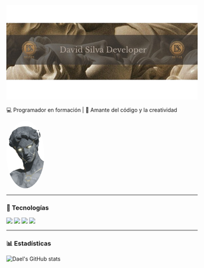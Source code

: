



<p align="center">
  <img src="images/David_Silva_Developer__1_-removebg-preview.png" alt="Banner" style="width:100%; height:250px; object-fit:cover;" />
</p>

 
💻 Programador en formación | 🚀 Amante del código y la creatividad  

<p align="left">
  <img src="images/david_cabezajpg-Photoroom.png" width="100" style="border-radius:50%;" />
</p>



---

### 🚀 Tecnologías
<p align="left">
  <img src="https://cdn.jsdelivr.net/gh/devicons/devicon/icons/python/python-original.svg" width="40"/>
  <img src="https://cdn.jsdelivr.net/gh/devicons/devicon/icons/html5/html5-original.svg" width="40"/>
  <img src="https://cdn.jsdelivr.net/gh/devicons/devicon/icons/css3/css3-original.svg" width="40"/>
  <img src="https://cdn.jsdelivr.net/gh/devicons/devicon/icons/javascript/javascript-original.svg" width="40"/>
</p>

---

### 📊 Estadísticas
![Dael's GitHub stats](https://github-readme-stats.vercel.app/api?username=DaelSantos&show_icons=true&theme=radical)

